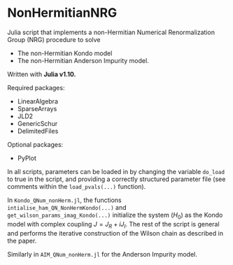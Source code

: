 # NonHermitianNRG

Julia script that implements a non-Hermitian Numerical Renormalization Group (NRG) procedure to solve 
- The non-Hermitian Kondo model 
- The non-Hermitian Anderson Impurity model.

Written with **Julia v1.10.**

Required packages:
- LinearAlgebra
- SparseArrays
- JLD2
- GenericSchur
- DelimitedFiles

Optional packages:
- PyPlot

In all scripts, parameters can be loaded in by changing the variable `do_load` to true in the script, and providing a correctly structured parameter file (see comments within the `load_pvals(...)` function).

In `Kondo_QNum_nonHerm.jl`, the functions `intialise_ham_QN_NonHermKondo(...)` and `get_wilson_params_imag_Kondo(...)` initialize the system ($H_0$) as the Kondo model with complex coupling $J = J_R + iJ_I$.
The rest of the script is general and performs the iterative construction of the Wilson chain as described in the paper.

Similarly in `AIM_QNum_nonHerm.jl` for the Anderson Impurity model.
